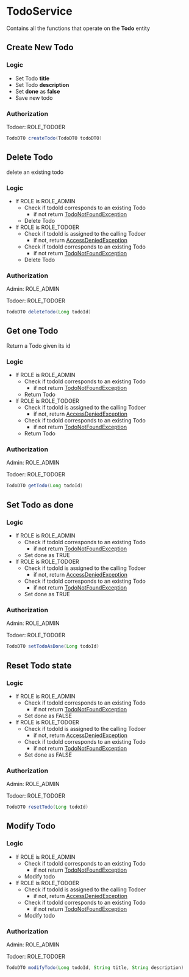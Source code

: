 # TodoService

Contains all the functions that operate on the **Todo** entity

## Create New Todo

### Logic

- Set Todo **title**
- Set Todo **description**
- Set **done** as **false**
- Save new todo

### Authorization

Todoer: ROLE_TODOER

```java
TodoDTO createTodo(TodoDTO todoDTO)
```



## Delete Todo

delete an existing todo

### Logic

- If ROLE is ROLE_ADMIN
  - Check if todoId corresponds to an existing Todo
    - if not return [TodoNotFoundException](./Exceptions/TodoNotFoundException.md#-)
  - Delete Todo 
- If ROLE is ROLE_TODOER
  - Check if todoId is assigned to the calling Todoer
    - if not, return [AccessDeniedException](./Exceptions/AccessDeniedException.md#-)
  - Check if todoId corresponds to an existing Todo
    - if not return [TodoNotFoundException](./Exceptions/TodoNotFoundException.md#-)
  - Delete Todo 

### Authorization

Admin: ROLE_ADMIN

Todoer: ROLE_TODOER

```java
TodoDTO deleteTodo(Long todoId)
```

## Get one Todo

Return a Todo given its id

### Logic

- If ROLE is ROLE_ADMIN
  - Check if todoId corresponds to an existing Todo
    - if not return [TodoNotFoundException](./Exceptions/TodoNotFoundException.md#-)
  - Return Todo 
- If ROLE is ROLE_TODOER
  - Check if todoId is assigned to the calling Todoer
    - if not, return [AccessDeniedException](./Exceptions/AccessDeniedException.md#-)
  - Check if todoId corresponds to an existing Todo
    - if not return [TodoNotFoundException](./Exceptions/TodoNotFoundException.md#-)
  - Return Todo 

### Authorization

Admin: ROLE_ADMIN

Todoer: ROLE_TODOER

```java
TodoDTO getTodo(Long todoId)
```



## Set Todo as done

### Logic

- If ROLE is ROLE_ADMIN
  - Check if todoId corresponds to an existing Todo
    - if not return [TodoNotFoundException](./Exceptions/TodoNotFoundException.md#-)
  - Set done as TRUE
- If ROLE is ROLE_TODOER
  - Check if todoId is assigned to the calling Todoer
    - if not, return [AccessDeniedException](./Exceptions/AccessDeniedException.md#-)
  - Check if todoId corresponds to an existing Todo
    - if not return [TodoNotFoundException](./Exceptions/TodoNotFoundException.md#-)
  - Set done as TRUE

### Authorization

Admin: ROLE_ADMIN

Todoer: ROLE_TODOER

```java
TodoDTO setTodoAsDone(Long todoId)
```

## Reset Todo state

### Logic

- If ROLE is ROLE_ADMIN
  - Check if todoId corresponds to an existing Todo
    - if not return [TodoNotFoundException](./Exceptions/TodoNotFoundException.md#-)
  - Set done as FALSE
- If ROLE is ROLE_TODOER
  - Check if todoId is assigned to the calling Todoer
    - if not, return [AccessDeniedException](./Exceptions/AccessDeniedException.md#-)
  - Check if todoId corresponds to an existing Todo
    - if not return [TodoNotFoundException](./Exceptions/TodoNotFoundException.md#-)
  - Set done as FALSE

### Authorization

Admin: ROLE_ADMIN

Todoer: ROLE_TODOER

```java
TodoDTO resetTodo(Long todoId)
```

## Modify Todo 

### Logic

- If ROLE is ROLE_ADMIN
  - Check if todoId corresponds to an existing Todo
    - if not return [TodoNotFoundException](./Exceptions/TodoNotFoundException.md#-)
  -  Modify todo
- If ROLE is ROLE_TODOER
  - Check if todoId is assigned to the calling Todoer
    - if not, return [AccessDeniedException](./Exceptions/AccessDeniedException.md#-)
  - Check if todoId corresponds to an existing Todo
    - if not return [TodoNotFoundException](./Exceptions/TodoNotFoundException.md#-)
  - Modify todo

### Authorization

Admin: ROLE_ADMIN

Todoer: ROLE_TODOER

```java
TodoDTO modifyTodo(Long todoId, String title, String description)
```

